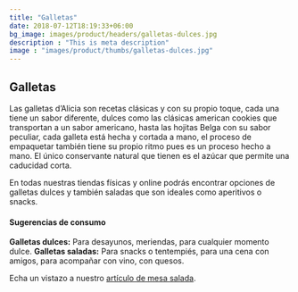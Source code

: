 ```yaml
---
title: "Galletas"
date: 2018-07-12T18:19:33+06:00
bg_image: images/product/headers/galletas-dulces.jpg
description : "This is meta description"
image : "images/product/thumbs/galletas-dulces.jpg"
---
```


## Galletas

Las galletas d’Alicia son recetas clásicas y con su propio toque, cada una tiene un sabor diferente, dulces como las clásicas american cookies que transportan a un sabor americano, hasta las hojitas Belga con su sabor peculiar, cada galleta está hecha y cortada a mano, el proceso de empaquetar también tiene su propio ritmo pues es un proceso hecho a mano. El único conservante natural que tienen es el azúcar que permite una caducidad corta.

En todas nuestras tiendas físicas y online podrás encontrar opciones de galletas dulces y también saladas que son ideales como aperitivos o snacks.

#### Sugerencias de consumo
**Galletas dulces:** Para desayunos, meriendas, para cualquier momento dulce.
**Galletas saladas:** Para snacks o tentempiés, para una cena con amigos, para acompañar con vino, con quesos.

Echa un vistazo a nuestro [artículo de mesa salada](/blog/mesa_salada).
